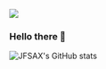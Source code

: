 ![](https://komarev.com/ghpvc/?username=jfsax&color=blue&style=flat)
<!-- test -->
### Hello there 👋

![JFSAX's GitHub stats](https://github-readme-stats.vercel.app/api?username=jfsax&show_icons=true&theme=dracula)

<!--
**jfsax/jfsax** is a ✨ _special_ ✨ repository because its `README.md` (this file) appears on your GitHub profile.

Here are some ideas to get you started:

- 🔭 I’m currently working on ...
- 🌱 I’m currently learning ...
- 👯 I’m looking to collaborate on ...
- 🤔 I’m looking for help with ...
- 💬 Ask me about ...
- 📫 How to reach me: ...
- 😄 Pronouns: ...
- ⚡ Fun fact: ...
-->
